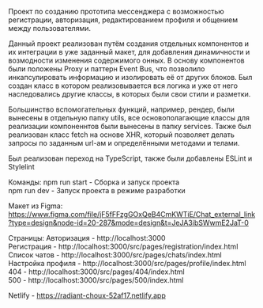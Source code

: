 Проект по созданию прототипа мессенджера с возможностью регистрации, авторизация, редактированием профиля и общением между пользователями.

Данный проект реализован путём создания отдельных компонентов и их интеграции в уже заданный макет, для добавления динамичности и возмодности изменения содержимого онных. В основу компонентов были положены Proxy и паттерн Event Bus, что позволило инкапсулировать информацию и изолировать её от других блоков. Был создан класс в котором реализовывается вся логика и уже от него наследовались другие классы, в которых были свои стили и разметки.

Большинство вспомогательных функций, например, рендер, были вынесены в отдельную папку utils, все основополагающие классы для реализации компоненнтов были вынесены в папку services. Также был реализован класс fetch на основе XHR, который позволяет делать запросы по заданным url-ам и определёнными методами и телами.

Был реализован переход на TypeScript, также были добавлены ESLint и Stylelint

Команды:
npm run start - Сборка и запуск проекта <br/>
npm run dev - Запуск проекта в режиме разработки

Макет из Figma: https://www.figma.com/file/jF5fFFzgGOxQeB4CmKWTiE/Chat_external_link?type=design&node-id=20-287&mode=design&t=JeJA3ibSWwmE2JaT-0

Страницы:
Авторизация - http://localhost:3000 <br/>
Регистрация - http://localhost:3000/src/pages/registration/index.html <br/>
Список чатов - http://localhost:3000/src/pages/chats/index.html <br/>
Настройка профиля - http://localhost:3000/src/pages/profile/index.html <br/>
404 - http://localhost:3000/src/pages/404/index.html <br/>
500 - http://localhost:3000/src/pages/500/index.html

Netlify - https://radiant-choux-52af17.netlify.app
